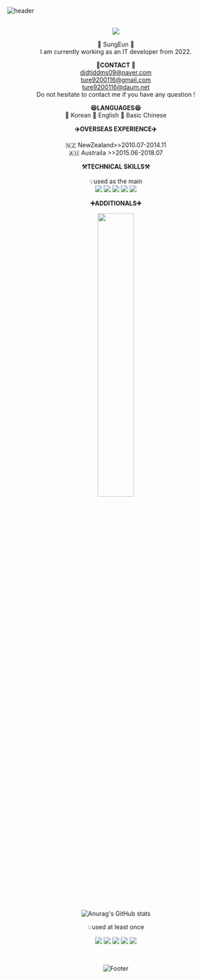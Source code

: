 ![header](https://capsule-render.vercel.app/api?type=waving&color=auto&height=300&section=header&text=Welcome&fontSize=90&animation=fadeIn&fontAlignY=30&desc=SungEun's%20GitHub%20Profile!&descAlignY=51&descAlign=62)
<br><br>

<div align="center">
    <a href="https://github.com/ture9200"><img src="https://hits.seeyoufarm.com/api/count/incr/badge.svg?url=https%3A%2F%2Fgithub.com%2Fture9200&count_bg=%23000000&title_bg=%23000000&icon=github.svg&icon_color=%23E7E7E7&title=GitHub&edge_flat=false)"/></a> 


🐣 SungEun 🐥  <br> 
I am currently working as an IT developer from 2022.<br>

<Strong>📧CONTACT 📧</Strong><br>
    didtjddms09@naver.com<br>
    ture9200116@gmail.com<br>
    ture9200116@daum.net <br>
    Do not hesitate to contact me if you have any question !  
   
  <Strong> 😆LANGUAGES😆 </Strong> <br>
 📒 Korean 
 📗 English 
 📕 Basic Chinese
   
    
 
  <Strong> ✈️OVERSEAS EXPERIENCE✈️ </Strong> <br>
</p>

   
  🇳🇿  NewZealand>>2010.07-2014.11 <br> 
  🇦🇺  Austraila >>2015.06-2018.07 
      
   <p align="center">
    <Strong>⚒️TECHNICAL SKILLS⚒️</Strong><br><br>
    💡used as the main <br> 
     <img src="https://img.shields.io/badge/Spring-6DB33F?style=for-the-badge&logo=Spring&logoColor=white">
    <img src="https://img.shields.io/badge/SpringBoot-6DB33F?style=for-the-badge&logo=SpringBoot&logoColor=white">
    <img src="https://img.shields.io/badge/MySql-4479A1?style=for-the-badge&logo=mysql&logoColor=white">
    <img src="https://img.shields.io/badge/AWS-232F3E?style=for-the-badge&logo=Amazon AWS&logoColor=white">
    <img src="https://img.shields.io/badge/MariaDB-003545?style=for-the-badge&logo=MariaDB&logoColor=white"> 
     </p>
    
 

<p align="center">
    <Strong>➕ADDITIONALS➕</Strong><br>
</p>

<p align="center">
<a href="https://github.com/rture9200)">
  <img src="https://github-readme-stats.vercel.app/api/top-langs/?username=ture9200&layout=compact&theme=moltack&hide=Batchfile,Logos,C,Classic ASP" width=41.0% />
</a>

![Anurag's GitHub stats](https://github-readme-stats.vercel.app/api?username=ture9200&theme=rose&show_icons=true)
</a>
</p>

<p align="center">
    💡used at least once
</p>

<p align="center" display="inline-block">
  <img src="https://img.shields.io/badge/-React-61DAFB?style=for-the-badge&logo=React&logoColor=black">
 <img src="https://img.shields.io/badge/-JQuery-0769AD?style=for-the-badge&logo=jQuery&logoColor=black">
 <img src="https://img.shields.io/badge/-NodeJs-339933?style=for-the-badge&logo=Node.js&logoColor=black">  
  <img src="https://img.shields.io/badge/BootStrap-%23563D7C.svg?style=for-the-badge&logo=bootstrap&logoColor=black"> 
  <img src="https://img.shields.io/badge/Apache Tomcat-F8DC75?style=for-the-badge&logo=ApacheTomcat&logoColor=white">
</p>

<br>


![Footer](https://capsule-render.vercel.app/api?type=waving&color=auto&height=200&section=footer)
